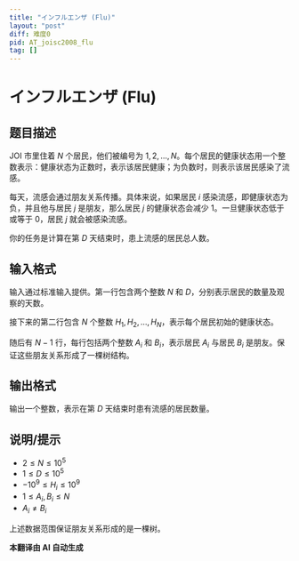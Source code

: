 ```yaml
---
title: "インフルエンザ (Flu)"
layout: "post"
diff: 难度0
pid: AT_joisc2008_flu
tag: []
---
```


# インフルエンザ (Flu)

## 题目描述

JOI 市里住着 $N$ 个居民，他们被编号为 $1, 2, \ldots, N$。每个居民的健康状态用一个整数表示：健康状态为正数时，表示该居民健康；为负数时，则表示该居民感染了流感。

每天，流感会通过朋友关系传播。具体来说，如果居民 $i$ 感染流感，即健康状态为负，并且他与居民 $j$ 是朋友，那么居民 $j$ 的健康状态会减少 $1$。一旦健康状态低于或等于 $0$，居民 $j$ 就会被感染流感。

你的任务是计算在第 $D$ 天结束时，患上流感的居民总人数。

## 输入格式

输入通过标准输入提供。第一行包含两个整数 $N$ 和 $D$，分别表示居民的数量及观察的天数。

接下来的第二行包含 $N$ 个整数 $H_1, H_2, \ldots, H_N$，表示每个居民初始的健康状态。

随后有 $N-1$ 行，每行包括两个整数 $A_i$ 和 $B_i$，表示居民 $A_i$ 与居民 $B_i$ 是朋友。保证这些朋友关系形成了一棵树结构。

## 输出格式

输出一个整数，表示在第 $D$ 天结束时患有流感的居民数量。

## 说明/提示

- $2 \leq N \leq 10^5$
- $1 \leq D \leq 10^5$
- $-10^9 \leq H_i \leq 10^9$
- $1 \leq A_i, B_i \leq N$
- $A_i \neq B_i$ 

上述数据范围保证朋友关系形成的是一棵树。

 **本翻译由 AI 自动生成**

